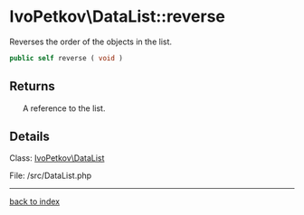 # IvoPetkov\DataList::reverse

Reverses the order of the objects in the list.

```php
public self reverse ( void )
```

## Returns

&nbsp;&nbsp;&nbsp;&nbsp;&nbsp;&nbsp;A reference to the list.

## Details

Class: [IvoPetkov\DataList](ivopetkov.datalist.class.md)

File: /src/DataList.php

---

[back to index](index.md)

